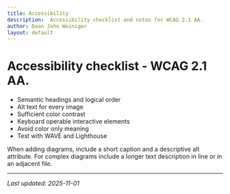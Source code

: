 ```yaml
---
title: Accessibility
description:  Accessibility checklist and notes for WCAG 2.1 AA.
author: Dean John Weiniger
layout: default
---
```


# Accessibility checklist - WCAG 2.1 AA.

- Semantic headings and logical order
- Alt text for every image
- Sufficient color contrast
- Keyboard operable interactive elements
- Avoid color only meaning
- Test with WAVE and Lighthouse

When adding diagrams, include a short caption and a descriptive alt attribute. For complex diagrams include a longer text description in line or in an adjacent file.

---

_Last updated: 2025-11-01_

